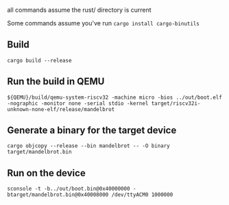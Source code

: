 all commands assume the rust/ directory is current

Some commands assume you've run `cargo install cargo-binutils`

## Build

`cargo build --release`

## Run the build in QEMU

`${QEMU}/build/qemu-system-riscv32 -machine micro -bios ../out/boot.elf -nographic -monitor none -serial stdio -kernel target/riscv32i-unknown-none-elf/release/mandelbrot`

## Generate a binary for the target device

`cargo objcopy --release --bin mandelbrot -- -O binary  target/mandelbrot.bin`

## Run on the device

`sconsole -t -b../out/boot.bin@0x40000000 -btarget/mandelbrot.bin@0x40008000 /dev/ttyACM0 1000000`
